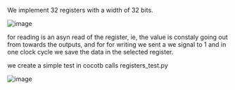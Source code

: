 We implement 32 registers with a width of 32 bits.

![image](https://github.com/user-attachments/assets/4f08e916-8e07-4058-bcef-f21f91fcf81b)

for reading is an asyn read of the register, ie, the value is constaly going out from towards the outputs,  and for for writing we sent a we signal to 1 and in one clock cycle we save the data in the selected register.

we create a simple test in cocotb calls registers_test.py 

![image](https://github.com/user-attachments/assets/86f67923-d8d6-48c9-adc7-28ca8297387a)
